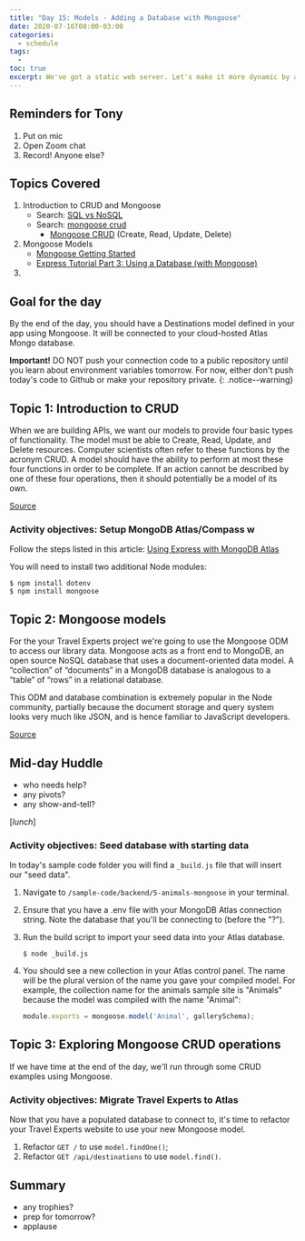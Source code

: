 ```yaml
---
title: "Day 15: Models - Adding a Database with Mongoose"
date: 2020-07-16T08:00-03:00
categories:
  - schedule
tags:
  - 
toc: true
excerpt: We've got a static web server. Let's make it more dynamic by adding a database. While we're at it, let's make it live on Heroku.
---
```

## Reminders for Tony
1. Put on mic
2. Open Zoom chat
3. Record! Anyone else?

## Topics Covered
1. Introduction to CRUD and Mongoose
    - Search: [SQL vs NoSQL](https://www.google.com/search?q=sql+vs+nosql)
    - Search: [mongoose crud](https://www.google.com/search?q=mongoose+crud)
      - [Mongoose CRUD](https://coursework.vschool.io/mongoose-crud/) (Create, Read, Update, Delete)
2. Mongoose Models
    - [Mongoose Getting Started](https://mongoosejs.com/docs/)
    - [Express Tutorial Part 3: Using a Database (with Mongoose)](https://developer.mozilla.org/en-US/docs/Learn/Server-side/Express_Nodejs/mongoose)
3. 

## Goal for the day
By the end of the day, you should have a Destinations model defined in your app using Mongoose. It will be connected to your cloud-hosted Atlas Mongo database.

**Important!** DO NOT push your connection code to a public repository until you learn about environment variables tomorrow. For now, either don't push today's code to Github or make your repository private.
{: .notice--warning}

## Topic 1: Introduction to CRUD
When we are building APIs, we want our models to provide four basic types of functionality. The model must be able to Create, Read, Update, and Delete resources. Computer scientists often refer to these functions by the acronym CRUD. A model should have the ability to perform at most these four functions in order to be complete. If an action cannot be described by one of these four operations, then it should potentially be a model of its own. 

[Source](https://www.codecademy.com/articles/what-is-crud)

### Activity objectives: Setup MongoDB Atlas/Compass w
Follow the steps listed in this article: [Using Express with MongoDB Atlas](https://kaloraat.com/articles/how-to-use-mongodb-atlas)

You will need to install two additional Node modules:

```shell
$ npm install dotenv
$ npm install mongoose
```

## Topic 2: Mongoose models
For the your Travel Experts project we're going to use the Mongoose ODM to access our library data. Mongoose acts as a front end to MongoDB, an open source NoSQL database that uses a document-oriented data model. A “collection” of “documents” in a MongoDB database is analogous to a “table” of “rows” in a relational database.

This ODM and database combination is extremely popular in the Node community, partially because the document storage and query system looks very much like JSON, and is hence familiar to JavaScript developers.

[Source](https://developer.mozilla.org/en-US/docs/Learn/Server-side/Express_Nodejs/mongoose)

## Mid-day Huddle
- who needs help?
- any pivots?
- any show-and-tell?

[*lunch*]

### Activity objectives: Seed database with starting data
In today's sample code folder you will find a `_build.js` file that will insert our "seed data".
1. Navigate to `/sample-code/backend/5-animals-mongoose` in your terminal.
2. Ensure that you have a .env file with your MongoDB Atlas connection string. Note the database that you'll be connecting to (before the "?").
3. Run the build script to import your seed data into your Atlas database.

    ```shell
    $ node _build.js
    ```

4. You should see a new collection in your Atlas control panel. The name will be the plural version of the name you gave your compiled model. For example, the collection name for the animals sample site is "Animals" because the model was compiled with the name "Animal":

    ```js
    module.exports = mongoose.model('Animal', gallerySchema);
    ```

## Topic 3: Exploring Mongoose CRUD operations
If we have time at the end of the day, we'll run through some CRUD examples using Mongoose.

### Activity objectives: Migrate Travel Experts to Atlas
Now that you have a populated database to connect to, it's time to refactor your Travel Experts website to use your new Mongoose model.
1. Refactor `GET /` to use `model.findOne()`;
2. Refactor `GET /api/destinations` to use `model.find()`.

## Summary
- any trophies?
- prep for tomorrow?
- applause